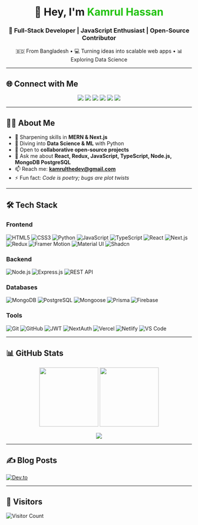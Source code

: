 <h1 align="center">👋 Hey, I'm <span style="color:#20C20E">Kamrul Hassan</span></h1>

<h3 align="center">🚀 Full-Stack Developer | JavaScript Enthusiast | Open-Source Contributor</h3>
<p align="center">
  🇧🇩 From Bangladesh • 💻 Turning ideas into scalable web apps • 📊 Exploring Data Science
</p>

---

## 🌐 Connect with Me
<p align="center">
  <a href="https://www.linkedin.com/in/kamrul-hassan68/"><img src="https://img.shields.io/badge/LinkedIn-0A66C2?style=flat-square&logo=linkedin&logoColor=white"/></a>
  <a href="https://dev.to/kamrulthedev"><img src="https://img.shields.io/badge/Dev.to-000000?style=flat-square&logo=dev.to&logoColor=white"/></a>
  <a href="https://x.com/kamrulhassan68"><img src="https://img.shields.io/badge/Twitter-1DA1F2?style=flat-square&logo=twitter&logoColor=white"/></a>
  <a href="https://www.youtube.com/@KamrulHasan-ue7xo"><img src="https://img.shields.io/badge/YouTube-FF0000?style=flat-square&logo=youtube&logoColor=white"/></a>
  <a href="https://www.facebook.com/kamrulscripts"><img src="https://img.shields.io/badge/Facebook-1877F2?style=flat-square&logo=facebook&logoColor=white"/></a>
  <a href="https://www.instagram.com/kamrulscripts"><img src="https://img.shields.io/badge/Instagram-E4405F?style=flat-square&logo=instagram&logoColor=white"/></a>
</p>

---

## 👨‍💻 About Me
- 🔭 Sharpening skills in **MERN & Next.js**  
- 🌱 Diving into **Data Science & ML** with Python  
- 👯 Open to **collaborative open-source projects**  
- 💬 Ask me about **React, Redux, JavaScript, TypeScript, Node.js, MongoDB PostgreSQL**  
- 📫 Reach me: **kamrulthedev@gmail.com**  
- ⚡ Fun fact: *Code is poetry; bugs are plot twists*  

---

## 🛠️ Tech Stack

### Frontend
![HTML5](https://img.shields.io/badge/HTML5-E34F26?style=for-the-badge&logo=html5&logoColor=white)
![CSS3](https://img.shields.io/badge/CSS3-1572B6?style=for-the-badge&logo=css3&logoColor=white)
![Python](https://img.shields.io/badge/Python-3670A0?style=for-the-badge&logo=python&logoColor=ffdd54)
![JavaScript](https://img.shields.io/badge/JavaScript-F7DF1E?style=for-the-badge&logo=javascript&logoColor=black)
![TypeScript](https://img.shields.io/badge/TypeScript-007ACC?style=for-the-badge&logo=typescript&logoColor=white)
![React](https://img.shields.io/badge/React-20232A?style=for-the-badge&logo=react&logoColor=61DAFB)
![Next.js](https://img.shields.io/badge/Next.js-000000?style=for-the-badge&logo=nextdotjs&logoColor=white)
![Redux](https://img.shields.io/badge/Redux-764ABC?style=for-the-badge&logo=redux&logoColor=white)
![Framer Motion](https://img.shields.io/badge/Framer_Motion-0055FF?style=for-the-badge&logo=framer&logoColor=white)
![Material UI](https://img.shields.io/badge/Material_UI-0081CB?style=for-the-badge&logo=mui&logoColor=white)
![Shadcn](https://img.shields.io/badge/Shadcn_UI-000000?style=for-the-badge&logo=tailwindcss&logoColor=white)

### Backend
![Node.js](https://img.shields.io/badge/Node.js-339933?style=for-the-badge&logo=nodedotjs&logoColor=white)
![Express.js](https://img.shields.io/badge/Express.js-000000?style=for-the-badge&logo=express&logoColor=white)
![REST API](https://img.shields.io/badge/REST_API-02569B?style=for-the-badge&logo=api&logoColor=white)

### Databases
![MongoDB](https://img.shields.io/badge/MongoDB-47A248?style=for-the-badge&logo=mongodb&logoColor=white)
![PostgreSQL](https://img.shields.io/badge/PostgreSQL-336791?style=for-the-badge&logo=postgresql&logoColor=white)
![Mongoose](https://img.shields.io/badge/Mongoose-880000?style=for-the-badge&logo=mongoose&logoColor=white)
![Prisma](https://img.shields.io/badge/Prisma-2D3748?style=for-the-badge&logo=prisma&logoColor=white)
![Firebase](https://img.shields.io/badge/Firebase-FFCA28?style=for-the-badge&logo=firebase&logoColor=black)

### Tools
![Git](https://img.shields.io/badge/Git-F05032?style=for-the-badge&logo=git&logoColor=white)
![GitHub](https://img.shields.io/badge/GitHub-181717?style=for-the-badge&logo=github&logoColor=white)
![JWT](https://img.shields.io/badge/JWT-000000?style=for-the-badge&logo=jsonwebtokens&logoColor=white)
![NextAuth](https://img.shields.io/badge/NextAuth-000000?style=for-the-badge&logo=next.js&logoColor=white)
![Vercel](https://img.shields.io/badge/Vercel-000000?style=for-the-badge&logo=vercel&logoColor=white)
![Netlify](https://img.shields.io/badge/Netlify-00C7B7?style=for-the-badge&logo=netlify&logoColor=white)
![VS Code](https://img.shields.io/badge/VS_Code-007ACC?style=for-the-badge&logo=visualstudiocode&logoColor=white)

---

## 📊 GitHub Stats
<p align="center">
  <img src="https://github-readme-stats.vercel.app/api?username=kamrulthedev&show_icons=true&theme=tokyonight&hide_border=true" height="160"/>
  <img src="https://github-readme-streak-stats.herokuapp.com?user=kamrulthedev&theme=tokyonight&hide_border=true" height="160"/>
</p>

<p align="center">
  <img src="https://github-readme-stats.vercel.app/api/top-langs/?username=kamrulthedev&layout=compact&theme=tokyonight&hide_border=true"/>
</p>

---

## ✍️ Blog Posts
[![Dev.to](https://img.shields.io/badge/Dev.to-Blog-0A0A0A?style=for-the-badge&logo=dev.to&logoColor=white)](https://dev.to/kamrulthedev)

---

## 👀 Visitors
![Visitor Count](https://komarev.com/ghpvc/?username=kamrulthedev&color=20C20E&style=flat-square)


